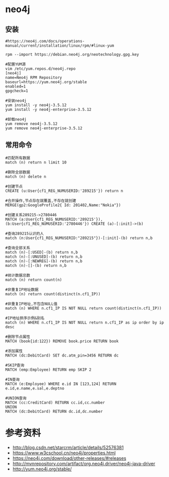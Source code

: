 
# neo4j

## 安装

```
#https://neo4j.com/docs/operations-manual/current/installation/linux/rpm/#linux-yum

rpm --import https://debian.neo4j.org/neotechnology.gpg.key

#配置YUM源
vim /etc/yum.repos.d/neo4j.repo
[neo4j]
name=Neo4j RPM Repository
baseurl=https://yum.neo4j.org/stable
enabled=1
gpgcheck=1

#安装neo4j
yum install -y neo4j-3.5.12
yum install -y neo4j-enterprise-3.5.12

#卸载neo4j
yum remove neo4j-3.5.12
yum remove neo4j-enterprise-3.5.12

```

## 常用命令

```
#匹配所有数据
match (n) return n limit 10

#删除全部数据
match (n) delete n

#创建节点
CREATE (u:User{cf1_REG_NUMUSERID:'289215'}) return n

#合并操作,节点存在就覆盖,不存在就创建
MERGE(gp2:GoogleProfile2{ Id: 201402,Name:"Nokia"})

#创建关系289215->2780446
MATCH (a:User{cf1_REG_NUMUSERID:'289215'}),(b:User{cf1_REG_NUMUSERID:'2780446'}) CREATE (a)-[:init]->(b)

#查询289215认识的人
match (n:User{cf1_REG_NUMUSERID:"289215"})-[:init]-(b) return n,b

#查询全部关系
match (n)-[:USED]-(b) return n,b
match (n)-[:UNUSED]-(b) return n,b
match (n)-[:NEWREG]-(b) return n,b
match (n)-[]-(b) return n,b

#统计数据总数
match (n) return count(n)

#非重复IP地址数据
match (n) return count(distinct(n.cf1_IP))

#非重复IP地址,不包含NULL值
match (n) WHERE n.cf1_IP IS NOT NULL return count(distinct(n.cf1_IP))

#IP地址排序示例&别名
match (n) WHERE n.cf1_IP IS NOT NULL return n.cf1_IP as ip order by ip desc

#删除节点属性
MATCH (book{id:122}) REMOVE book.price RETURN book

#添加属性
MATCH (dc:DebitCard) SET dc.atm_pin=3456 RETURN dc

#SKIP查询
MATCH (emp:Employee) RETURN emp SKIP 2

#IN查询
MATCH (e:Employee) WHERE e.id IN [123,124] RETURN e.id,e.name,e.sal,e.deptno

#UNION查询
MATCH (cc:CreditCard) RETURN cc.id,cc.number
UNION
MATCH (dc:DebitCard) RETURN dc.id,dc.number
```

# 参考资料
- http://blog.csdn.net/starcrm/article/details/52576381
- https://www.w3cschool.cn/neo4j/properties.html
- https://neo4j.com/download/other-releases/#releases
- http://mvnrepository.com/artifact/org.neo4j.driver/neo4j-java-driver
- http://yum.neo4j.org/stable/
